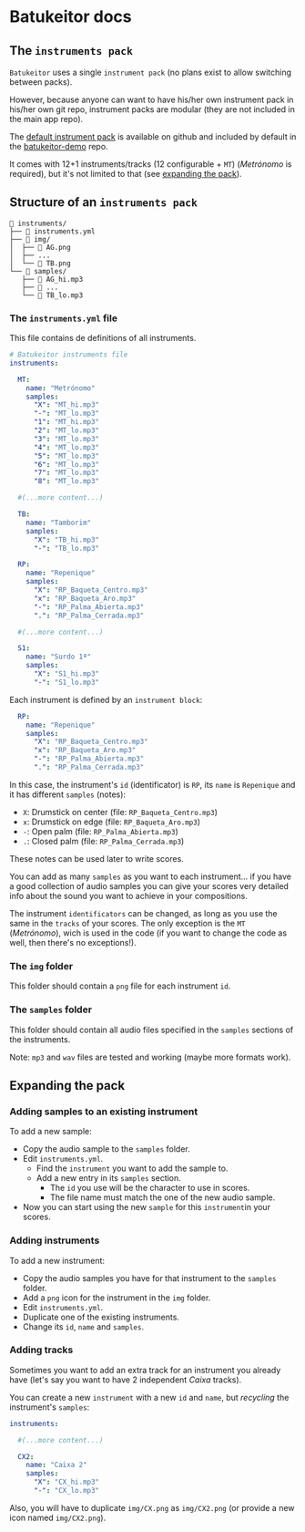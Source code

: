 # Batukeitor docs

## The `instruments pack`
`Batukeitor` uses a single `instrument pack` (no plans exist to allow switching between packs).

However, because anyone can want to have his/her own instrument pack in his/her own git repo, instrument packs are modular (they are not included in the main app repo).

The [default instrument pack](https://github.com/clvLabs/batukeitor-instruments) is available on github and included by default in the [batukeitor-demo](https://github.com/clvLabs/batukeitor-demo) repo.

It comes with 12+1 instruments/tracks (12 configurable + `MT`) (_Metrónomo_ is required), but it's not limited to that (see [expanding the pack](#expanding-the-pack)).

## Structure of an `instruments pack`
```
 instruments/
├──  instruments.yml
├──  img/
│  ├──  AG.png
│  ├── ...
│  └──  TB.png
└──  samples/
   ├──  AG_hi.mp3
   ├──  ...
   └──  TB_lo.mp3
```

### The `instruments.yml` file
This file contains de definitions of all instruments.

```yml
# Batukeitor instruments file
instruments:

  MT:
    name: "Metrónomo"
    samples:
      "X": "MT_hi.mp3"
      "-": "MT_lo.mp3"
      "1": "MT_hi.mp3"
      "2": "MT_lo.mp3"
      "3": "MT_lo.mp3"
      "4": "MT_lo.mp3"
      "5": "MT_lo.mp3"
      "6": "MT_lo.mp3"
      "7": "MT_lo.mp3"
      "8": "MT_lo.mp3"

  #(...more content...)

  TB:
    name: "Tamborim"
    samples:
      "X": "TB_hi.mp3"
      "-": "TB_lo.mp3"

  RP:
    name: "Repenique"
    samples:
      "X": "RP_Baqueta_Centro.mp3"
      "x": "RP_Baqueta_Aro.mp3"
      "-": "RP_Palma_Abierta.mp3"
      ".": "RP_Palma_Cerrada.mp3"

  #(...more content...)

  S1:
    name: "Surdo 1ª"
    samples:
      "X": "S1_hi.mp3"
      "-": "S1_lo.mp3"
```

Each instrument is defined by an `instrument block`:
```yml
  RP:
    name: "Repenique"
    samples:
      "X": "RP_Baqueta_Centro.mp3"
      "x": "RP_Baqueta_Aro.mp3"
      "-": "RP_Palma_Abierta.mp3"
      ".": "RP_Palma_Cerrada.mp3"
```

In this case, the instrument's `id` (identificator) is `RP`, its `name` is `Repenique` and it has different `samples` (notes):
* `X`: Drumstick on center (file: `RP_Baqueta_Centro.mp3`)
* `x`: Drumstick on edge (file: `RP_Baqueta_Aro.mp3`)
* `-`: Open palm (file: `RP_Palma_Abierta.mp3`)
* `.`: Closed palm (file: `RP_Palma_Cerrada.mp3`)

These notes can be used later to write scores.

You can add as many `samples` as you want to each instrument... if you have a good collection of audio samples you can give your scores very detailed info about the sound you want to achieve in your compositions.

The instrument `identificators` can be changed, as long as you use the same in the `tracks` of your scores. The only exception is the `MT` (_Metrónomo_), wich is used in the code (if you want to change the code as well, then there's no exceptions!).

### The `img` folder
This folder should contain a `png` file for each instrument `id`.

### The `samples` folder
This folder should contain all audio files specified in the `samples` sections of the instruments.

Note: `mp3` and `wav` files are tested and working (maybe more formats work).

## Expanding the pack

### Adding samples to an existing instrument
To add a new sample:
* Copy the audio sample to the `samples` folder.
* Edit `instruments.yml`.
  * Find the `instrument` you want to add the sample to.
  * Add a new entry in its `samples` section.
    * The `id` you use will be the character to use in scores.
    * The file name must match the one of the new audio sample.
* Now you can start using the new `sample` for this `instrument`in your scores.

### Adding instruments
To add a new instrument:
* Copy the audio samples you have for that instrument to the `samples` folder.
* Add a `png` icon for the instrument in the `img` folder.
* Edit `instruments.yml`.
* Duplicate one of the existing instruments.
* Change its `id`, `name` and `samples`.

### Adding tracks
Sometimes you want to add an extra track for an instrument you already have (let's say you want to have 2 independent _Caixa_ tracks).

You can create a new `instrument` with a new `id` and `name`, but _recycling_ the instrument's `samples`:
```yml
instruments:

  #(...more content...)

  CX2:
    name: "Caixa 2"
    samples:
      "X": "CX_hi.mp3"
      "-": "CX_lo.mp3"
```

Also, you will have to duplicate `img/CX.png` as `img/CX2.png` (or provide a new icon named `img/CX2.png`).
